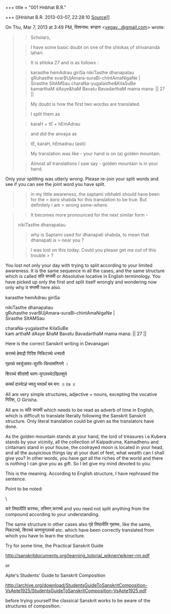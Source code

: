 +++
title = "001 Hnbhat B.R."

+++
[[Hnbhat B.R.	2013-03-07, 22:28:10 [Source](https://groups.google.com/g/samskrita/c/JA40gHavjw0)]]



On Thu, Mar 7, 2013 at 3:49 PM, विश्वनाथ: बण्डारु \<[vegav...@gmail.com]()\> wrote:  

> 
> > 
> > 
> > 
> > 
> > Scholars,  
>   
> > 
> > I have some basic doubt on one of the shlokas of shivananda lahari.  
>   
> > 
> > It is shloka 27 and is as follows :  
>   
> > 
> > karasthe hemAdrau giriSa nikiTasthe dhanapatau  
> gRuhasthe svarBUjAmara-suraBi-chintAmaNigaNe \|  
> Sirasthe SItAMSau charaNa-yugalasthe&KilaSuBe  
> kamarthaM dAsye&haM Bavatu BavadarthaM mama mana: \|\| 27 \|\|   
>   
> > 
> > 
> > My doubt is how the first two wordss are translated.  
> > 
> > 
> > I split them as  
>   
> > 
> > 
> > karaH + tE + hEmAdrau  
>   
> > 
> > 
> > and did the anvaya as  
>   
> > 
> > 
> > tE, karaH, hEmadrau (asti)  
>   
> > 
> > 
> > My translation was like - your hand is on (a) golden mountain.  
>   
> > 
> > 
> > Almost all translations I saw say - golden mountain is in your hand.  
> > 
> > 

  

  

Only your splitting was utterly wrong. Please re-join your split words and see if you can see the joint word you have split.

> 
> > 
> >   
> > 
> > 
> > in my little awareness, the saptami vibhakti should have been for the > *kara* shabda for this translation to be true. But definitely i am > wrong some-where.  
>   
> > 
> > 



> 
> > 
> > 
> > 
> > It becomes more pronounced for the next similar form -  
>   
> nikiTasthe dhanapatau  
>   
> > 
> > 
> > why is Saptami used for dhanapati shabda, to mean that dhanapati is > near you ?  
>   
> > 
> > 
> > I was lost on this today. Could you please get me out of this trouble > ?  
>   
> > 
> > 

  

You lost not only your day with trying to split according to your limited awareness. It is the same sequence in all the cases, and the same structure which is called सति सप्तमी or Absolutive locative in English terminology. You have picked up only the first and split itself wrongly and wondering now only why it सप्तमी here also.

  

  

karasthe hemAdrau giriSa

nikiTasthe dhanapatau  
gRuhasthe svarBUjAmara-suraBi-chintAmaNigaNe \|  
Sirasthe SItAMSau

charaNa-yugalasthe KilaSuBe  
kam arthaM dAsye &haM Bavatu BavadarthaM mama mana: \|\| 27 \|\|  

  

Here is the correct Sanskrit writing in Devanagari

  

करस्थे हेमाद्रौ गिरिश निकिटस्थे धनपतौ

गृहस्थे स्वर्भूजामर-सुरभि-चिन्तामणिगणे ।

शिरस्थे शीतांशौ चरण-युगलस्थेऽखिलशुभे

कमर्थं दास्येऽहं भवतु भवदर्थं मम मन: ॥ २७ ॥

  

All are very simple structures, adjective + nouns, excepting the vocative गिरिश, O Girisha.

All are in सति सप्तमी which needs to be read as adverb of time in English, which is difficult to translate literally following the Sanskrit Sanskrit structure. Only literal translation could be given as the translators have done.

  

As the golden mountain stands at your hand, the lord of treasures i.e.Kubera stands by your vicinity, all the collection of Kalpadruma, Kamadhenu and cintamani stand in your house, the coolrayed moon is located in your head, and all the auspicious things lay at your duel of feet, what wealth can I shall give you? In other words, you have got all the riches of the world and there is nothing I can give you as gift. So I let give my mind devoted to you.

  

This is the meaning. According to English structure, I have rephrased the sentence.

  

Point to be noted:

\\

करे तिष्ठतीति करस्थः, तस्मिन् करस्थे and you need not split anything from the compound according to your understanding.

  

The same structure in other cases also गृहे तिष्ठतीति गृहस्थः, like the same, निकटस्थे, शिरस्थे चरणयुगलस्थे etc. which have been correctly translated from which you have to learn the structure.

  

Try for some time, the Practical Sanskrit Guide

  

<http://sanskritdocuments.org/learning_tutorial_wikner/wikner-rm.pdf>  

  

or

  

Apte's Students' Guide to Sanskrit Composition

  

<http://archive.org/download/StudentsGuideToSanskritComposition-VsApte1925/StudentsGuideToSanskritComposition-VsApte1925.pdf>  

  

before trying yourself the classical Sanskrit works to be aware of the structures of composition.

  

  

